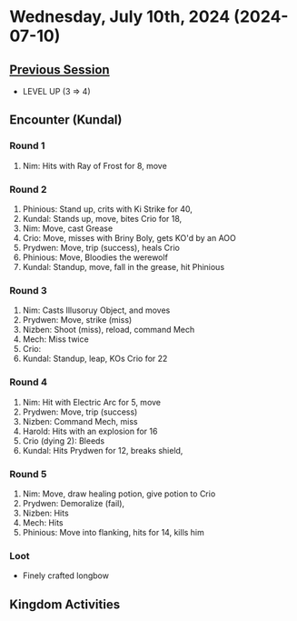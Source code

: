 # Wednesday, July 10th, 2024 (2024-07-10)

## [Previous Session](./2024-06-05.md)

 - LEVEL UP (3 => 4)

## Encounter (Kundal)

### Round 1

1. Nim: Hits with Ray of Frost for 8, move

### Round 2

1. Phinious: Stand up, crits with Ki Strike for 40, 
1. Kundal: Stands up, move, bites Crio for 18, 
1. Nim: Move, cast Grease
1. Crio: Move, misses with Briny Boly, gets KO'd by an AOO
1. Prydwen: Move, trip (success), heals Crio
1. Phinious: Move, Bloodies the werewolf
1. Kundal: Standup, move, fall in the grease, hit Phinious

### Round 3

1. Nim: Casts Illusoruy Object, and moves
1. Prydwen: Move, strike (miss)
1. Nizben: Shoot (miss), reload, command Mech
1. Mech: Miss twice
1. Crio: 
1. Kundal: Standup, leap, KOs Crio for 22

### Round 4

1. Nim: Hit with Electric Arc for 5, move
1. Prydwen: Move, trip (success)
1. Nizben: Command Mech, miss
1. Harold: Hits with an explosion for 16
1. Crio (dying 2): Bleeds 
1. Kundal: Hits Prydwen for 12, breaks shield, 

### Round 5

1. Nim: Move, draw healing potion, give potion to Crio
1. Prydwen: Demoralize (fail), 
1. Nizben: Hits
1. Mech: Hits
1. Phinious: Move into flanking, hits for 14, kills him

### Loot

- Finely crafted longbow 

## Kingdom Activities
